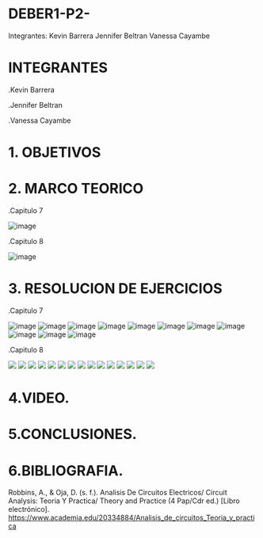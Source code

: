 # DEBER1-P2-
Integrantes: Kevin Barrera
             Jennifer Beltran
             Vanessa Cayambe
             
# INTEGRANTES

.Kevin Barrera

.Jennifer Beltran

.Vanessa Cayambe

# 1. OBJETIVOS


# 2. MARCO TEORICO

.Capitulo 7

![image](https://user-images.githubusercontent.com/84421020/125378400-46d42b80-e354-11eb-8ca0-554172f01210.png)

.Capitulo 8

![image](https://user-images.githubusercontent.com/84421020/125386441-ecda6280-e361-11eb-9513-781faeda5037.png)


# 3. RESOLUCION DE EJERCICIOS

.Capitulo 7

![image](https://user-images.githubusercontent.com/84421020/125471563-2d8e195d-36f1-4c17-9264-08643700805d.png)
![image](https://user-images.githubusercontent.com/84421020/125471612-a374f128-72e5-4a9a-b5ae-243da2d70a67.png)
![image](https://user-images.githubusercontent.com/84421020/125471641-aaa757f8-354d-4ef8-91b6-1bca3dbe87a5.png)
![image](https://user-images.githubusercontent.com/84421020/125471657-7e3c752b-9236-49b6-beec-ebe7b78a7a02.png)
![image](https://user-images.githubusercontent.com/84421020/125471707-47d08a81-620b-46e8-ae84-0c25bea8f814.png)
![image](https://user-images.githubusercontent.com/84421020/125471726-ab16d807-e59f-4116-a1c8-e9302c83ff29.png)
![image](https://user-images.githubusercontent.com/84421020/125471761-55214f67-0eb2-4c6c-8e43-96fb295637bd.png)
![image](https://user-images.githubusercontent.com/84421020/125471786-7656de03-d235-4085-94aa-34bf8772508f.png)
![image](https://user-images.githubusercontent.com/84421020/125471799-76c45072-d000-4d57-a9ea-6411a9766385.png)
![image](https://user-images.githubusercontent.com/84421020/125471814-43435195-a576-4689-bff3-9a1a286d0e9e.png)
![image](https://user-images.githubusercontent.com/84421020/125471833-3ce86bef-5dc3-435f-9d05-281558deae26.png)

.Capitulo 8

![](https://github.com/Kevinsan21/DEBER1-P2-IMAGENES/blob/main/Circuitos8_01.jpg)
![](https://github.com/Kevinsan21/DEBER1-P2-IMAGENES/blob/main/Circuitos8_02.jpg)
![](https://github.com/Kevinsan21/DEBER1-P2-IMAGENES/blob/main/Circuitos8_03.jpg)
![](https://github.com/Kevinsan21/DEBER1-P2-IMAGENES/blob/main/Circuitos8_04.jpg)
![](https://github.com/Kevinsan21/DEBER1-P2-IMAGENES/blob/main/Circuitos8_05.jpg)
![](https://github.com/Kevinsan21/DEBER1-P2-IMAGENES/blob/main/Circuitos8_06.jpg)
![](https://github.com/Kevinsan21/DEBER1-P2-IMAGENES/blob/main/Circuitos8_07.jpg)
![](https://github.com/Kevinsan21/DEBER1-P2-IMAGENES/blob/main/Circuitos8_08.jpg)
![](https://github.com/Kevinsan21/DEBER1-P2-IMAGENES/blob/main/Circuitos8_09.jpg)
![](https://github.com/Kevinsan21/DEBER1-P2-IMAGENES/blob/main/Circuitos8_10.jpg)
![](https://github.com/Kevinsan21/DEBER1-P2-IMAGENES/blob/main/Circuitos8_11.jpg)
![](https://github.com/Kevinsan21/DEBER1-P2-IMAGENES/blob/main/Circuitos8_12.jpg)
![](https://github.com/Kevinsan21/DEBER1-P2-IMAGENES/blob/main/Circuitos8_13.jpg)
![](https://github.com/Kevinsan21/DEBER1-P2-IMAGENES/blob/main/Circuitos8_14.jpg)
![](https://github.com/Kevinsan21/DEBER1-P2-IMAGENES/blob/main/Circuitos8_15.jpg)

# 4.VIDEO.


# 5.CONCLUSIONES.





# 6.BIBLIOGRAFIA.
Robbins, A., & Oja, D. (s. f.). Analisis De Circuitos Electricos/ Circuit Analysis: Teoria Y Practica/ Theory and Practice (4 Pap/Cdr ed.) [Libro electrónico]. https://www.academia.edu/20334884/Analisis_de_circuitos_Teoria_y_practica

